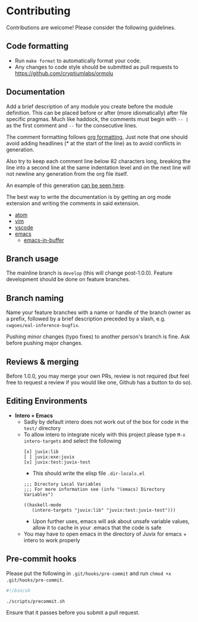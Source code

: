 # Contributing

Contributions are welcome! Please consider the following guidelines.

## Code formatting

- Run `make format` to automatically format your code.
- Any changes to code style should be submitted as pull requests to https://github.com/cryptiumlabs/ormolu

## Documentation

Add a brief description of any module you create before the module definition.
This can be placed before or after (more idiomatically) after file specific pragmas.
Much like haddock, the comments must begin with `-- |` as the first comment and `--` for the consecutive lines.

The comment formatting follows [org formatting](http://ergoemacs.org/emacs/emacs_org_markup.html), Just note that
one should avoid adding headlines (* at the start of the line) as to avoid conflicts in generation.

Also try to keep each comment line below 82 characters long, breaking the line into a second line at the same indentation level
and on the next line will not newline any generation from the org file itself.

An example of this generation [can be seen here](https://github.com/cryptiumlabs/juvix/blob/15ca9e5e602d24cf09fe87fc059e3e0ee78ad6db/src/Juvix/Encoding/Encoding.hs#L3).

The best way to write the documentation is by getting an org mode extension and writing the comments in said extension.
- [atom](https://atom.io/packages/org-mode)
- [vim](https://github.com/jceb/vim-orgmode)
- [vscode](https://marketplace.visualstudio.com/items?itemName=tootone.org-mode)
- [emacs](https://orgmode.org/)
  + [emacs-in-buffer](http://pragmaticemacs.com/emacs/write-code-comments-in-org-mode-with-poporg/)

## Branch usage

The mainline branch is `develop` (this will change post-1.0.0). Feature development should be done on feature branches.

## Branch naming

Name your feature branches with a name or handle of the branch owner as a prefix, followed by a brief description preceded by a slash, e.g. `cwgoes/eal-inference-bugfix`.

Pushing minor changes (typo fixes) to another person's branch is fine. Ask before pushing major changes.

## Reviews & merging

Before 1.0.0, you may merge your own PRs, review is not required (but feel free to request a review if you would like one, Github has a button to do so).

## Editing Environments

- __Intero + Emacs__
  - Sadly by default intero does not work out of the box for code in the `test/` directory
  - To allow intero to integrate nicely with this project please type `M-x intero-targets` and select the following
    ```
    [x] juvix:lib
    [ ] juvix:exe:juvix
    [x] juvix:test:juvix-test
    ```
    - This should write the elisp file `.dir-locals.el`
    ```elisp
    ;;; Directory Local Variables
    ;;; For more information see (info "(emacs) Directory Variables")

    ((haskell-mode
       (intero-targets "juvix:lib" "juvix:test:juvix-test")))
    ```
    - Upon further uses, emacs will ask about unsafe variable values, allow it to cache in your .emacs that the code is safe
  - You may have to open emacs in the directory of Juvix for emacs + intero to work properly

## Pre-commit hooks

Please put the following in `.git/hooks/pre-commit` and run `chmod +x .git/hooks/pre-commit`.
```bash
#!/bin/sh

./scripts/precommit.sh
```
Ensure that it passes before you submit a pull request.
